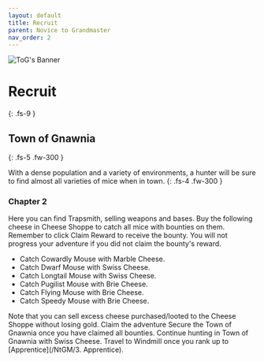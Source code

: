 ```yaml
---
layout: default
title: Recruit
parent: Novice to Grandmaster
nav_order: 2
---
```


 <img src="https://www.mousehuntgame.com/images/environments/4f61abe7975e99a3c780c5fd895dc07c_v2.jpg" alt="ToG's Banner">

# Recruit
{: .fs-9 }

## Town of Gnawnia
{: .fs-5 .fw-300 }

With a dense population and a variety of environments, a hunter will be sure to find almost all varieties of mice when in town.
{: .fs-4 .fw-300 }

### Chapter 2

Here you can find Trapsmith, selling weapons and bases.
Buy the following cheese in Cheese Shoppe to catch all mice with bounties on them.
Remember to click Claim Reward to receive the bounty. You will not progress your adventure if you did not claim the bounty's reward.

<ul>
<li>Catch Cowardly Mouse with Marble Cheese.</li>
<li>Catch Dwarf Mouse with Swiss Cheese.</li>
<li>Catch Longtail Mouse with Swiss Cheese.</li>
<li>Catch Pugilist Mouse with Brie Cheese.</li>
<li>Catch Flying Mouse with Brie Cheese.</li>
<li>Catch Speedy Mouse with Brie Cheese.</li>
</ul>

Note that you can sell excess cheese purchased/looted to the Cheese Shoppe without losing gold.
Claim the adventure Secure the Town of Gnawnia once you have claimed all bounties.
Continue hunting in Town of Gnawnia with Swiss Cheese.
Travel to Windmill once you rank up to [Apprentice](/NtGM/3. Apprentice).
